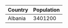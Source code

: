 | Country              | Population           |
| --- | ---                  |
| Albania              | 3401200              |